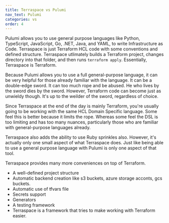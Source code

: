 ```yaml
---
title: Terraspace vs Pulumi
nav_text: Pulumi
categories: vs
order: 4
---
```


Pulumi allows you to use general purpose languages like Python, TypeScript, JavaScript, Go, .NET, Java, and YAML, to write Infrastructure as Code. Terraspace is just Terraform HCL code with some conventions and defined structure.  Terraspace utlimately builds a Terraform project, changes directory into that folder, and then runs `terraform apply`. Essentially, Terraspace is Terraform.

Because Pulumi allows you to use a full general-purpose language, it can be very helpful for those already familiar with the language. It can be a double-edge sword. It can too much rope and be abused. He who lives by the sword dies by the sword. However, Terraform code can become just as unwieldy though. It's up to the weilder of the sword, regardless of choice.

Since Terraspace at the end of the day is mainly Terraform, you're usually going to be working with the same HCL Domain Specific language. Some feel this is better because it limits the rope. Whereas some feel the DSL is too limiting and has too many nuances, particularly those who are familiar with general-purpose languages already.

Terraspace also adds the ability to use Ruby sprinkles also. However, it's actually only one small aspect of what Terraspace does. Just like being able to use a general purpose language with Pulumi is only one aspect of that tool.

Terraspace provides many more conveniences on top of Terraform.

* A well-defined project structure
* Automatic backend creation like s3 buckets, azure storage acconts, gcs buckets.
* Automatic use of tfvars file
* Secrets support
* Generators
* A testing framework
* Terraspace is a framework that tries to make working with Terraform easier.
